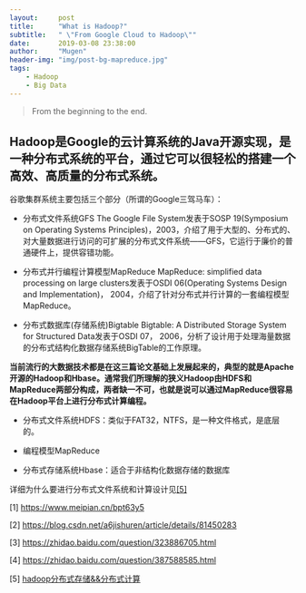 ```yaml
---
layout:     post
title:      "What is Hadoop?"
subtitle:   " \"From Google Cloud to Hadoop\""
date:       2019-03-08 23:38:00
author:     "Mugen"
header-img: "img/post-bg-mapreduce.jpg"
tags:
    - Hadoop
    - Big Data
---
```


> From the beginning to the end.

## Hadoop是Google的云计算系统的Java开源实现，是一种分布式系统的平台，通过它可以很轻松的搭建一个高效、高质量的分布式系统。

谷歌集群系统主要包括三个部分（所谓的Google三驾马车）：

* 分布式文件系统GFS
 The Google File System发表于SOSP 19(Symposium on Operating Systems Principles)，2003，介绍了用于大型的、分布式的、对大量数据进行访问的可扩展的分布式文件系统——GFS，它运行于廉价的普通硬件上，提供容错功能。

* 分布式并行编程计算模型MapReduce
 MapReduce: simplified data processing on large clusters发表于OSDI 06(Operating Systems Design and Implementation)， 2004，介绍了针对分布式并行计算的一套编程模型MapReduce。

* 分布式数据库(存储系统)Bigtable
 Bigtable: A Distributed Storage System for Structured Data发表于OSDI 07， 2006，分析了设计用于处理海量数据的分布式结构化数据存储系统BigTable的工作原理。

**当前流行的大数据技术都是在这三篇论文基础上发展起来的，典型的就是Apache开源的Hadoop和Hbase。通常我们所理解的狭义Hadoop由HDFS和MapReduce两部分构成，两者缺一不可，也就是说可以通过MapReduce很容易在Hadoop平台上进行分布式计算编程。**

* 分布式文件系统HDFS：类似于FAT32，NTFS，是一种文件格式，是底层的。

* 编程模型MapReduce

* 分布式存储系统Hbase：适合于非结构化数据存储的数据库

详细为什么要进行分布式文件系统和计算设计见[[5]](https://blog.51cto.com/kmzsq/1683118)


[1] https://www.meipian.cn/bpt63y5

[2] https://blog.csdn.net/a6jishuren/article/details/81450283

[3] https://zhidao.baidu.com/question/323886705.html

[4] https://zhidao.baidu.com/question/387588585.html

[5] [hadoop分布式存储&&分布式计算](https://blog.51cto.com/kmzsq/1683118)